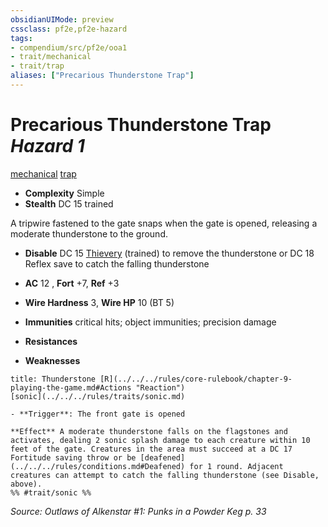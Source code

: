 ```yaml
---
obsidianUIMode: preview
cssclass: pf2e,pf2e-hazard
tags:
- compendium/src/pf2e/ooa1
- trait/mechanical
- trait/trap
aliases: ["Precarious Thunderstone Trap"]
---
```

# Precarious Thunderstone Trap *Hazard 1*  
[mechanical](../../../rules/traits/mechanical.md)  [trap](../../../rules/traits/trap.md)  

- **Complexity** Simple
- **Stealth** DC 15 trained  

A tripwire fastened to the gate snaps when the gate is opened, releasing a moderate thunderstone to the ground.

- **Disable** DC 15 [Thievery](../../skills.md#Thievery) (trained) to remove the thunderstone or DC 18 Reflex save to catch the falling thunderstone  

- **AC** 12 , **Fort** +7, **Ref** +3
- **Wire  Hardness** 3, **Wire  HP** 10 (BT 5)
- **Immunities** critical hits; object immunities; precision damage
- **Resistances** 
- **Weaknesses** 
     
```ad-embed-ability
title: Thunderstone [R](../../../rules/core-rulebook/chapter-9-playing-the-game.md#Actions "Reaction")
[sonic](../../../rules/traits/sonic.md)  

- **Trigger**: The front gate is opened

**Effect** A moderate thunderstone falls on the flagstones and activates, dealing 2 sonic splash damage to each creature within 10 feet of the gate. Creatures in the area must succeed at a DC 17 Fortitude saving throw or be [deafened](../../../rules/conditions.md#Deafened) for 1 round. Adjacent creatures can attempt to catch the falling thunderstone (see Disable, above).  
%% #trait/sonic %%
```

*Source: Outlaws of Alkenstar #1: Punks in a Powder Keg p. 33*
